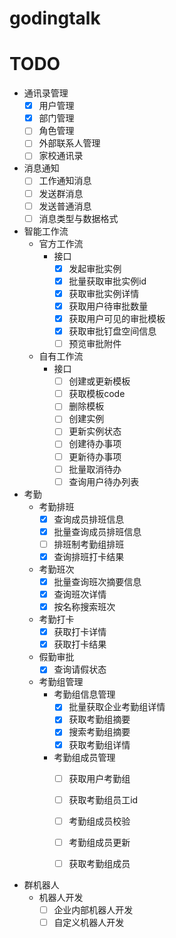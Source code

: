 # godingtalk

# TODO
- 通讯录管理
    - [x] 用户管理
    - [x] 部门管理
    - [ ] 角色管理
    - [ ] 外部联系人管理
    - [ ] 家校通讯录
- 消息通知
    - [ ] 工作通知消息
    - [ ] 发送群消息
    - [ ] 发送普通消息
    - [ ] 消息类型与数据格式
- 智能工作流
    - 官方工作流
        - 接口
            - [x] 发起审批实例
            - [x] 批量获取审批实例id
            - [x] 获取审批实例详情
            - [x] 获取用户待审批数量
            - [x] 获取用户可见的审批模板
            - [x] 获取审批钉盘空间信息
            - [ ] 预览审批附件
    - 自有工作流
        - 接口
            - [ ] 创建或更新模板
            - [ ] 获取模板code
            - [ ] 删除模板
            - [ ] 创建实例
            - [ ] 更新实例状态
            - [ ] 创建待办事项
            - [ ] 更新待办事项
            - [ ] 批量取消待办
            - [ ] 查询用户待办列表
            
- 考勤
    - 考勤排班
        - [x] 查询成员排班信息
        - [x] 批量查询成员排班信息
        - [ ] 排班制考勤组排班
        - [x] 查询排班打卡结果
    - 考勤班次
        - [x] 批量查询班次摘要信息
        - [x] 查询班次详情
        - [x] 按名称搜索班次
    - 考勤打卡
        - [x] 获取打卡详情
        - [x] 获取打卡结果
    - 假勤审批
        - [x] 查询请假状态
    - 考勤组管理
        - 考勤组信息管理
            - [x] 批量获取企业考勤组详情
            - [x] 获取考勤组摘要
            - [x] 搜索考勤组摘要
            - [x] 获取考勤组详情
        - 考勤组成员管理
            - [ ] 获取用户考勤组
            - [ ] 获取考勤组员工id
            - [ ] 考勤组成员校验
            - [ ] 考勤组成员更新
            - [ ] 获取考勤组成员


- 群机器人
    - 机器人开发
        - [ ] 企业内部机器人开发
        - [ ] 自定义机器人开发
